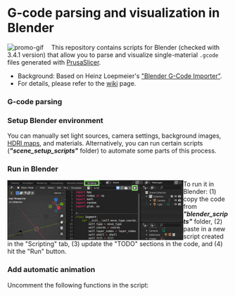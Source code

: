 # G-code parsing and visualization in Blender

<img align="left" width="100" alt="promo-gif" src="_images/Prusa_logo_batched.png"/>

This repository contains scripts for Blender (checked with 3.4.1 version) that allow you to parse and visualize single-material `.gcode` files generated with [PrusaSlicer](https://www.prusa3d.com/en/page/prusaslicer_424/).

- Background: Based on Heinz Loepmeier's ["Blender G-Code Importer"](https://github.com/Heinz-Loepmeier/Blender-Gcode-Import).
- For details, please refer to the [wiki](https://github.com/apetsiuk/GCode-Parser-and-Viz/wiki) page.

### G-code parsing


### Setup Blender environment
You can manually set light sources, camera settings, background images, [HDRI maps](https://hdrmaps.com/freebies/), and materials. Alternatively, you can run certain scripts (***"scene_setup_scripts"*** folder) to automate some parts of this process.

### Run in Blender
<img align="left" width="400" alt="promo-gif" src="_images/blender_scripting_tab.png"/>

To run it in Blender: (1) copy the code from ***"blender_scripts"*** folder, (2) paste in a new script created in the "Scripting" tab, (3) update the "TODO" sections in the code, and (4) hit the "Run" button.



### Add automatic animation
Uncomment the following functions in the script:

